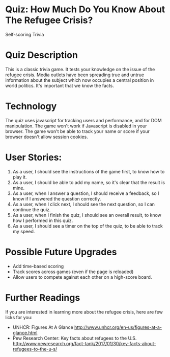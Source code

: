 # Quiz: How Much Do You Know About The Refugee Crisis?
  Self-scoring Trivia

# Quiz Description
  This is a classic trivia game. It tests your knowledge on the issue of the refugee crisis. Media outlets have been spreading true and untrue information about the subject which now occupies a central position in world politics. It's important that we know the facts.

# Technology
  The quiz uses javascript for tracking users and performance, and for DOM manipulation. The game won't work if Javascript is disabled in your browser. The game won't be able to track your name or score if your browser doesn't allow session cookies.

# User Stories:  
  1. As a user, I should see the instructions of the game first, to know how to play it.
  2. As a user, I should be able to add my name, so it's clear that the result is mine.
  3. As a user, when I answer a question, I should receive a feedback, so I know if I answered the question correctly.
  4. As a user, when I click next, I should see the next question, so I can continue the quiz.
  5. As a user, when I finish the quiz, I should see an overall result, to know how I performed in this quiz.
  6. As a user, I should see a timer on the top of the quiz, to be able to track my speed.

# Possible Future Upgrades
  - Add time-based scoring
  - Track scores across games (even if the page is reloaded)
  - Allow users to compete against each other on a high-score board.

# Further Readings
  If you are interested in learning more about the refugee crisis, here are few licks for you:
  - UNHCR: Figures At A Glance
  http://www.unhcr.org/en-us/figures-at-a-glance.html
  - Pew Research Center: Key facts about refugees to the U.S.
  http://www.pewresearch.org/fact-tank/2017/01/30/key-facts-about-refugees-to-the-u-s/
